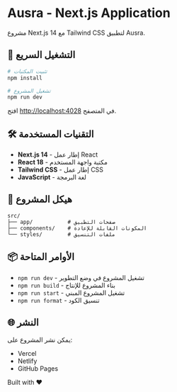 # Ausra - Next.js Application

مشروع Next.js 14 مع Tailwind CSS لتطبيق Ausra.

## 🚀 التشغيل السريع

```bash
# تثبيت المكتبات
npm install

# تشغيل المشروع
npm run dev
```

افتح [http://localhost:4028](http://localhost:4028) في المتصفح.

## 🛠️ التقنيات المستخدمة

- **Next.js 14** - إطار عمل React
- **React 18** - مكتبة واجهة المستخدم
- **Tailwind CSS** - إطار عمل CSS
- **JavaScript** - لغة البرمجة

## 📁 هيكل المشروع

```
src/
├── app/           # صفحات التطبيق
├── components/    # المكونات القابلة للإعادة
└── styles/        # ملفات التنسيق
```

## 📦 الأوامر المتاحة

- `npm run dev` - تشغيل المشروع في وضع التطوير
- `npm run build` - بناء المشروع للإنتاج
- `npm run start` - تشغيل المشروع المبني
- `npm run format` - تنسيق الكود

## 🌐 النشر

يمكن نشر المشروع على:
- Vercel
- Netlify
- GitHub Pages

Built with ❤️